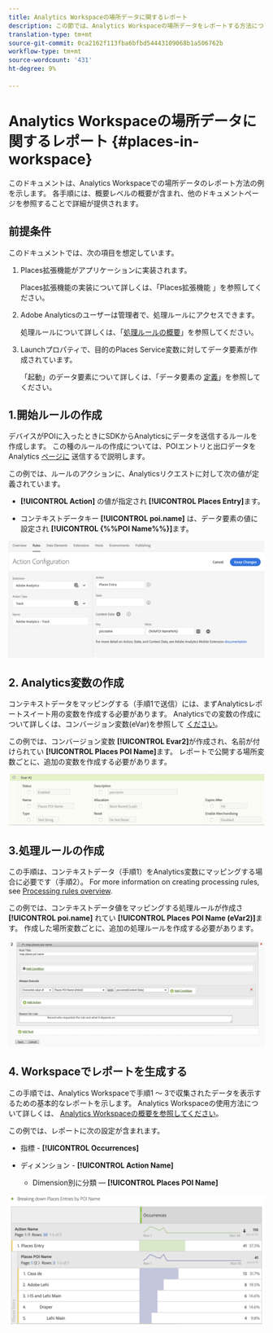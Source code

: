 ```yaml
---
title: Analytics Workspaceの場所データに関するレポート
description: この節では、Analytics Workspaceの場所データをレポートする方法について説明します。
translation-type: tm+mt
source-git-commit: 0ca2162f113fba6bfbd54443109068b1a506762b
workflow-type: tm+mt
source-wordcount: '431'
ht-degree: 9%

---
```



# Analytics Workspaceの場所データに関するレポート {#places-in-workspace}

このドキュメントは、Analytics Workspaceでの場所データのレポート方法の例を示します。 各手順には、概要レベルの概要が含まれ、他のドキュメントページを参照することで詳細が提供されます。

## 前提条件

このドキュメントでは、次の項目を想定しています。

1. Places拡張機能がアプリケーションに実装されます。

   Places拡張機能の実装について詳しくは、「Places拡張機能 [](/help/places-ext-aep-sdks/places-extension/places-extension.md)」を参照してください。

1. Adobe Analyticsのユーザーは管理者で、処理ルールにアクセスできます。

   処理ルールについて詳しくは、「[処理ルールの概要](https://docs.adobe.com/content/help/ja-JP/analytics/admin/admin-tools/processing-rules/processing-rules.html)」を参照してください。

1. Launchプロパティで、目的のPlaces Service変数に対してデータ要素が作成されています。

   「起動」のデータ要素について詳しくは、「データ要素の [定義](/help/use-places-launch-workflow/define-data-elements.md)」を参照してください。


## 1.開始ルールの作成

デバイスがPOIに入ったときにSDKからAnalyticsにデータを送信するルールを作成します。 この種のルールの作成については、POIエントリと出口データをAnalytics [ページに](/help/use-places-with-other-solutions/places-adobe-analytics/use-places-adobe-analytics.md) 送信するで説明します。

この例では、ルールのアクションに、Analyticsリクエストに対して次の値が定義されています。

* **[!UICONTROL Action]** の値が指定され **[!UICONTROL Places Entry]**&#x200B;ます。

* コンテキストデータキー **[!UICONTROL poi.name]** は、データ要素の値に設定され **[!UICONTROL {%%POI Name%%}]**&#x200B;ます。

![&quot;アクションを設定&quot;](/help/assets/pt-setAction.png)

## 2. Analytics変数の作成

コンテキストデータをマッピングする（手順1で送信）には、まずAnalyticsレポートスイート用の変数を作成する必要があります。 Analyticsでの変数の作成について詳しくは、コンバージョン変数(eVar)を参照して [ください](https://docs.adobe.com/content/help/en/analytics/implementation/analytics-basics/ref-conversion-variables-evar.html)。

この例では、コンバージョン変数 **[!UICONTROL Evar2]**&#x200B;が作成され、名前が付けられてい **[!UICONTROL Places POI Name]**&#x200B;ます。 レポートで公開する場所変数ごとに、追加の変数を作成する必要があります。

![「analytics変数の作成」](/help/assets/aa-evar.png)

## 3.処理ルールの作成

この手順は、コンテキストデータ（手順1）をAnalytics変数にマッピングする場合に必要です（手順2）。 For more information on creating processing rules, see [Processing rules overview](https://docs.adobe.com/content/help/ja-JP/analytics/admin/admin-tools/processing-rules/processing-rules.html).

この例では、コンテキストデータ値をマッピングする処理ルールが作成さ **[!UICONTROL poi.name]** れてい **[!UICONTROL Places POI Name (eVar2)]**&#x200B;ます。 作成した場所変数ごとに、追加の処理ルールを作成する必要があります。

![「処理ルールの作成」](/help/assets/aa-processing-rule.png)

## 4. Workspaceでレポートを生成する

この手順では、Analytics Workspaceで手順1 ～ 3で収集されたデータを表示するための基本的なレポートを示します。 Analytics Workspaceの使用方法について詳しくは、 [Analytics Workspaceの概要を参照してください](https://docs.adobe.com/content/help/ja-JP/analytics/analyze/analysis-workspace/home.html)。

この例では、レポートに次の設定が含まれます。

* 指標 - **[!UICONTROL Occurrences]**

* ディメンション - **[!UICONTROL Action Name]**

   * Dimension別に分類 — **[!UICONTROL Places POI Name]**

![「ワークスペースでのレポートの作成」](/help/assets/aa-workspace.png)
